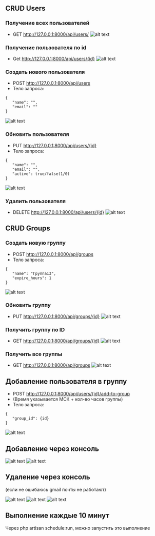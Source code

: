 ## CRUD Users
### Получение всех пользователей
- GET http://127.0.0.1:8000/api/users/
![alt text](readme-Image/image.png)
### Получение пользователя по id
- Get http://127.0.0.1:8000/api/users/{id}
![alt text](readme-Image/image-1.png)

### Создать нового пользователя
- POST http://127.0.0.1:8000/api/users
- Тело запроса:
 ```
{
    "name": "",
    "email": ""
}
 ```
![alt text](readme-Image/image-2.png)
### Обновить пользователя
- PUT http://127.0.0.1:8000/api/users/{id}
- Тело запроса:
 ```
{
    "name": "",
    "email": "",
    "active": true/false(1/0)
}
 ```
![alt text](readme-Image/image-3.png)
### Удалить пользователя
- DELETE http://127.0.0.1:8000/api/users/{id}
![alt text](readme-Image/image-4.png)

## CRUD Groups
### Создать новую группу
- POST http://127.0.0.1:8000/api/groups
- Тело запроса:
 ```
{
    "name": "Группа13",
    "expire_hours": 1
}
 ```
![alt text](readme-Image/image-5.png)
### Обновить группу
- PUT http://127.0.0.1:8000/api/groups/{id}
![alt text](readme-Image/image-6.png)

### Получить группу по ID
- GET http://127.0.0.1:8000/api/groups/{id}
![alt text](readme-Image/image-7.png)

### Получить все группы
- GET http://127.0.0.1:8000/api/groups
![alt text](readme-Image/image-8.png)

## Добавление пользователя в группу
- POST http://127.0.0.1:8000/api/users/{id}/add-to-group
- (Время указывается МСК + кол-во часов группы)
- Тело запроса:
 ```
{
    "group_id": {id}
}
 ```
![alt text](readme-Image/image-9.png)

## Добавление через консоль
![alt text](readme-Image/image-10.png)
![alt text](readme-Image/image-11.png)

## Удаление через консоль
(если не ошибаюсь gmail почты не работают)

![alt text](readme-Image/image-12.png)
![alt text](readme-Image/image-13.png)
![alt text](readme-Image/image-14.png)

## Выполнение каждые 10 минут
Через php artisan schedule:run, можно запустить это выполнение
